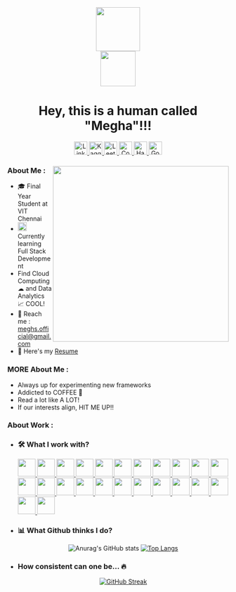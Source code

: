 <div id="header" align="center">
  <div id="head">
    <img src="https://media.giphy.com/media/FAFo1M7EC4gRZ4HETH/giphy.gif" width=100>
    <br>
    <img src="https://visitor-badge.glitch.me/badge?page_id=Meghs1424&style=flat-square&color=0088cc" width=80 alt=""/>
    <h1>Hey, this is a human called "Megha"!!!</h1>
  </div>
  <div id="contacts">
    <!--- <img src="https://img.shields.io/badge/Gmail-D14836?tyle=flat&logo=gmail&logoColor=white" height=30 alt="Gmail"/> --->
    <a href="https://www.linkedin.com/in/megha-singh-113341192/">
      <img src="https://img.shields.io/badge/LinkedIn-blue?style=flat&logo=linkedin&logoColor=white" height=30 alt="LinkedIn"/>
    </a>
    <!--- <img src="https://img.shields.io/badge/Medium-12100E?style=flat&logo=medium&logoColor=white" height=30 alt="Medium"/> --->
    <a href="https://www.kaggle.com/megha1424">
      <img src="https://img.shields.io/badge/Kaggle-20BEFF?style=flat&logo=Kaggle&logoColor=white"/ height=30 alt="Kaggle">
    </a>
    <a href="https://leetcode.com/Meghs4948/">
      <img src="https://img.shields.io/badge/-LeetCode-FFA116?style=flat&logo=LeetCode&logoColor=black" height=30 alt="Leetcode"/>
    </a>
    <a href="https://www.codechef.com/users/meghs1424">
      <img src="https://img.shields.io/badge/Codechef-%23B92B27.svg?&style=flat&logo=Codechef&logoColor=white" height=30 alt="Codechef"/>
    </a>
    <a href="https://www.hackerrank.com/meghasinghdelhi1">
      <img src="https://img.shields.io/badge/-Hackerrank-2EC866?style=flat&logo=HackerRank&logoColor=white" height=30 alt="HackerRank"/>
    </a>
    <a href="https://www.goodreads.com/user/show/30818155-meghs">
      <img src="https://img.shields.io/badge/Goodreads-372213?style=flat&logo=goodreads&logoColor=white" height=30 alt="Goodreads"/>
    </a>
    <!--- <img src="https://img.shields.io/badge/Twitter-1DA1F2?style=flat&logo=twitter&logoColor=white" height=30 alt="Twitter"/>
    <img src="https://img.shields.io/badge/Instagram-E4405F?style=flat&logo=instagram&logoColor=white" height=30 alt="Instagram"/> --->
  </div>
</div>

<div id="main_section">
  <img align="right" src="https://media.giphy.com/media/SWoSkN6DxTszqIKEqv/giphy.gif" width=400 /> 
  <div id="info">
    <h3>About Me :</h3> 
    <ul>
      <li>
        &#127891; Final Year Student at VIT Chennai 
        <!--- <img src="https://media.giphy.com/media/QytPgSOH9QoYFKBTbh/giphy.gif" width=30 /> --->
      </li>
      <li>
        <img src="https://media.giphy.com/media/lRLzrbhmh5pFf4jOga/giphy.gif" width=20 />
        Currently learning Full Stack Development 
      </li>
      <li>
        Find Cloud Computing &#9729; and Data Analytics &#128200; COOL! 
        <!--- <img src="https://media.giphy.com/media/3rgXBsWN1mtYprBmA8/giphy.gif" width=50 /> --->
      </li>
      <li>
        &#128232; Reach me : <a href="mailto:meghs.official@gmail.com"/>meghs.official@gmail.com</a> 
        <!--- <img src="https://media.giphy.com/media/nv6bOexvEyVV50U4Qz/giphy.gif" width=40 /> --->
      </li>
      <li>
        &#128220; Here's my <a href="https://drive.google.com/file/d/1fEIR8u22srcUkEe5NPOhLd_badrkHGCj/view?usp=sharing">Resume</a> 
        <!--- <img src="https://media.giphy.com/media/j0B5B1mW0M5osRKcrq/giphy.gif" width=40 /> --->
      </li>
    </ul>
    <h3>MORE About Me :</h3>
    <ul>
      <li>Always up for experimenting new frameworks</li>
      <li>Addicted to COFFEE &#127861;</li>
      <li>Read a lot like A LOT!</li>
      <li>If our interests align, HIT ME UP!!</li>
    </ul>
  </div>
  <div>
    <h3>About Work :</h3>
    <ul>
      <li>
        <h3>&#128736; What I work with?</h3>
        <a href="https://www.cprogramming.com">
          <img src="https://cdn.jsdelivr.net/gh/devicons/devicon/icons/c/c-original.svg" height=40 />
        </a>
        <a href="https://cplusplus.com">
          <img src="https://cdn.jsdelivr.net/gh/devicons/devicon/icons/cplusplus/cplusplus-original.svg" height=40 />
        </a>
        <a href="https://www.java.com/en/">
          <img src="https://cdn.jsdelivr.net/gh/devicons/devicon/icons/java/java-original.svg" height=40 />
        </a>
        <a href="https://www.python.org">
          <img src="https://cdn.jsdelivr.net/gh/devicons/devicon/icons/python/python-original.svg" height=40 />
        </a>
        <a href="https://numpy.org">
          <img src="https://cdn.jsdelivr.net/gh/devicons/devicon/icons/numpy/numpy-original.svg" height=40 />
        </a>
        <a href="https://pandas.pydata.org">
          <img src="https://cdn.jsdelivr.net/gh/devicons/devicon/icons/pandas/pandas-original.svg" height=40 />
        </a>
        <a href="https://www.r-project.org">
          <img src="https://cdn.jsdelivr.net/gh/devicons/devicon/icons/r/r-original.svg" height=40 />
        </a>
        <a href="https://www.mathworks.com/products/matlab.html?s_tid=hp_products_matlab">
          <img src="https://cdn.jsdelivr.net/gh/devicons/devicon/icons/matlab/matlab-original.svg" height=40 />
        </a>
        <a href="https://www.latex-project.org">
          <img src="https://cdn.jsdelivr.net/gh/devicons/devicon/icons/latex/latex-original.svg" height=40 />
        </a>
        <a href="https://www.gnu.org/software/bash/">
          <img src="https://cdn.jsdelivr.net/gh/devicons/devicon/icons/bash/bash-original.svg" height=40 />
        </a>
        <a href="https://git-scm.com">
          <img src="https://cdn.jsdelivr.net/gh/devicons/devicon/icons/git/git-original.svg" height=40 />
        </a>
        <a href="https://cloud.google.com">
          <img src="https://cdn.jsdelivr.net/gh/devicons/devicon/icons/googlecloud/googlecloud-original.svg" height=40 />
        </a>
        <a href="https://aws.amazon.com">
          <img src="https://cdn.jsdelivr.net/gh/devicons/devicon/icons/amazonwebservices/amazonwebservices-original.svg" height=40 />
        </a>
        <a href="https://html5.org">
          <img src="https://cdn.jsdelivr.net/gh/devicons/devicon/icons/html5/html5-original.svg" height=40 />
        </a>
        <a href="https://www.css3.com">
          <img src="https://cdn.jsdelivr.net/gh/devicons/devicon/icons/css3/css3-original.svg" height=40 />
        </a>
        <a href="https://getbootstrap.com">
          <img src="https://cdn.jsdelivr.net/gh/devicons/devicon/icons/bootstrap/bootstrap-plain.svg" height=40 />
        </a>
        <a href="https://developer.mozilla.org/en-US/docs/Web/JavaScript">
          <img src="https://cdn.jsdelivr.net/gh/devicons/devicon/icons/javascript/javascript-original.svg" height=40 />
        </a>
        <a href="https://releases.jquery.com">
          <img src="https://cdn.jsdelivr.net/gh/devicons/devicon/icons/jquery/jquery-original.svg" height=40 />
        </a>
        <a href="https://www.php.net">
          <img src="https://cdn.jsdelivr.net/gh/devicons/devicon/icons/php/php-plain.svg" height=40 />
        </a>
        <a href="https://www.djangoproject.com">
          <img src="https://cdn.jsdelivr.net/gh/devicons/devicon/icons/django/django-plain.svg" height=40 />
        </a>
        <a href="https://www.mysql.com">
          <img src="https://cdn.jsdelivr.net/gh/devicons/devicon/icons/mysql/mysql-original.svg" height=40 />
        </a>
        <a href="https://www.mongodb.com">
          <img src="https://cdn.jsdelivr.net/gh/devicons/devicon/icons/mongodb/mongodb-original.svg" height=40 />
        </a>
        <a href="https://www.jenkins.io">
          <img src="https://cdn.jsdelivr.net/gh/devicons/devicon/icons/jenkins/jenkins-original.svg" height=40 />
        </a>
        <a href="https://www.atlassian.com/software/jira">
          <img src="https://cdn.jsdelivr.net/gh/devicons/devicon/icons/jira/jira-original.svg" height=40 />
        </a>
      </li>
      <li>
        <h3>&#128202; What Github thinks I do?</h3>
        <div align="center">
        
![Anurag's GitHub stats](https://github-readme-stats.vercel.app/api?username=Meghs1424&show_icons=true&card_width=400&hide_border=false&theme=merko)
[![Top Langs](https://github-readme-stats.vercel.app/api/top-langs/?username=Meghs1424&layout=compact&hide_border=false&theme=merko&lang_count=8)](https://github.com/anuraghazra/github-readme-stats)
        </div>
      </li>
      <li>
        <h3>How consistent can one be... &#128293;</h3>
        <div align="center">
        
[![GitHub Streak](http://github-readme-streak-stats.herokuapp.com?user=Meghs1424&theme=merko&hide_border=false)](https://git.io/streak-stats)
        </div>
      </li>
    </ul>
  </div>
</div>


<!---
Meghs1424/Meghs1424 is a ✨ special ✨ repository because its `README.md` (this file) appears on your GitHub profile.
You can click the Preview link to take a look at your changes.
--->
